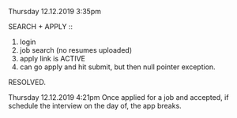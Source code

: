 
Thursday 12.12.2019 3:35pm

SEARCH + APPLY :: 
1. login
2. job search (no resumes uploaded)
3. apply link is ACTIVE
4. can go apply and hit submit, but then null pointer exception.

RESOLVED.

Thursday 12.12.2019 4:21pm
Once applied for a job and accepted, if schedule the interview on the day of, the app breaks.
